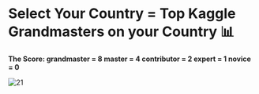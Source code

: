 # Select Your Country = Top Kaggle Grandmasters on your Country 📊

**The Score: grandmaster = 8 master = 4 contributor = 2 expert = 1 novice = 0**

![21](https://github.com/user-attachments/assets/b34f2d61-517f-428a-ad84-afb9332c82b9)

